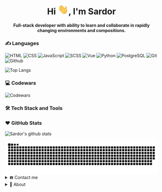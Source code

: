 <div align="center">
<h1 align="center">Hi <img width="35" src="https://github.com/1999AZZAR/1999AZZAR/blob/main/resources/img/waving.gif">, I'm Sardor</h1>
<h4 align="center">Full-stack developer with ability to learn and collaborate in rapidly changing environments and
compositions.</h4>
</div>

### ✍️ Languages

![HTML](https://img.shields.io/badge/-HTML-E34F26?style=flat&logo=html5&logoColor=white) ![CSS](https://img.shields.io/badge/-CSS-254bdd?style=flat&logo=css3) ![JavaScript](https://img.shields.io/badge/-JavaScript-C69D00?style=flat&logo=javascript&logoColor=white) ![SCSS](<https://img.shields.io/badge/-SCSS-rgb(224,%2022,%20157)?style=flat&logo=sass&logoColor=white>) ![Vue](<https://img.shields.io/badge/-Vue-4FC08D?style=flat&logo=Vue.js&logoColor=white>) ![Python](<https://img.shields.io/badge/-Python-3776AB?style=flat&logo=Python&logoColor=white>) ![PostgreSQL](<https://img.shields.io/badge/-PostgreSQL-4169E1?style=flat&logo=PostgreSQL&logoColor=white>) ![Git](<https://img.shields.io/badge/-Git-F05032?style=flat&logo=Git&logoColor=white>) ![Github](<https://img.shields.io/badge/-GitHub-181717?style=flat&logo=GitHub&logoColor=white>)

![Top Langs](https://github-readme-stats.vercel.app/api/top-langs/?username=sardor-wd&layout=compact)

### 💻 Codewars

![Codewars](https://www.codewars.com/users/sardor-web/badges/micro)

### 🛠 Tech Stack and Tools


### ❤️ GitHub Stats

![Sardor's github stats](https://github-readme-stats.vercel.app/api?username=sardor-code&show_icons=true)

<div >
  <a href="https://sardorweb-portfolio.netlify.app">
  <img  src="https://github.com/1999AZZAR/1999AZZAR/blob/main/resources/img/grid-snake.svg"
       alt="snake" /></a>
</div>

<details>
  <summary>☎️ Contact me</summary>
<div>
  <samp>
    <h2 align="center">😎 you can reach me by:</h2>
    <p align="center">
      <br/>
      <a href="#" target="blank"><img align="center"
         src="https://img.shields.io/badge/linkedin-%231DA1F2.svg?style=for-the-badge&logo=linkedin&logoColor=white"
         alt="#" height="30"/></a>
      <a href="#" target="blank"><img align="center"
         src="https://img.shields.io/badge/gmail-EA4335.svg?style=for-the-badge&logo=gmail&logoColor=white"
         alt="#" height="30"/></a>
    </p>
  <p align="center">
      <a href="#" target="blank"><img align="center"
         src="https://img.shields.io/badge/instagram-%23E4405F.svg?style=for-the-badge&logo=Instagram&logoColor=white"
         alt="#" height="30"/></a>
      <br>
    </p>
  </samp>
</div>
</details>

<details>
  <summary>🧮 About</summary>
<div>
<h2 align="center">🧮 About this Account</h2>
 <p align="center">
  I’m a junior full-stack developer looking for a new role in an exciting company. I focus on
writing accessible HTML, using modern CSS practices and writing clean JavaScript. When
writing JavaScript code, I mostly use Vue, but I can adapt to whatever tools are required. I’m
based in Samarkand, Uzbekistan, but I’m happy working remotely and have experience in remote
teams. When I’m not coding, you’ll find me outdoors.
 </p>
</div>
</details>
